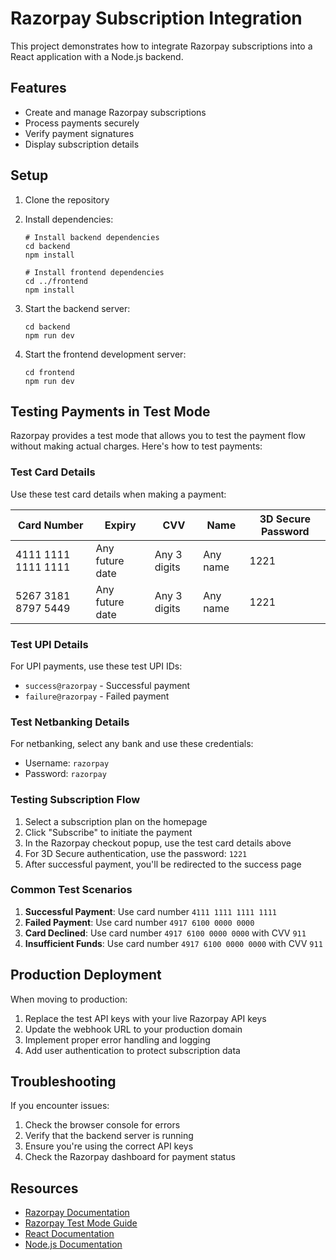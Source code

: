 # Razorpay Subscription Integration

This project demonstrates how to integrate Razorpay subscriptions into a React application with a Node.js backend.

## Features

- Create and manage Razorpay subscriptions
- Process payments securely
- Verify payment signatures
- Display subscription details

## Setup

1. Clone the repository
2. Install dependencies:
   ```
   # Install backend dependencies
   cd backend
   npm install

   # Install frontend dependencies
   cd ../frontend
   npm install
   ```

3. Start the backend server:
   ```
   cd backend
   npm run dev
   ```

4. Start the frontend development server:
   ```
   cd frontend
   npm run dev
   ```

## Testing Payments in Test Mode

Razorpay provides a test mode that allows you to test the payment flow without making actual charges. Here's how to test payments:

### Test Card Details

Use these test card details when making a payment:

| Card Number | Expiry | CVV | Name | 3D Secure Password |
|-------------|--------|-----|------|-------------------|
| 4111 1111 1111 1111 | Any future date | Any 3 digits | Any name | 1221 |
| 5267 3181 8797 5449 | Any future date | Any 3 digits | Any name | 1221 |

### Test UPI Details

For UPI payments, use these test UPI IDs:
- `success@razorpay` - Successful payment
- `failure@razorpay` - Failed payment

### Test Netbanking Details

For netbanking, select any bank and use these credentials:
- Username: `razorpay`
- Password: `razorpay`

### Testing Subscription Flow

1. Select a subscription plan on the homepage
2. Click "Subscribe" to initiate the payment
3. In the Razorpay checkout popup, use the test card details above
4. For 3D Secure authentication, use the password: `1221`
5. After successful payment, you'll be redirected to the success page

### Common Test Scenarios

1. **Successful Payment**: Use card number `4111 1111 1111 1111`
2. **Failed Payment**: Use card number `4917 6100 0000 0000`
3. **Card Declined**: Use card number `4917 6100 0000 0000` with CVV `911`
4. **Insufficient Funds**: Use card number `4917 6100 0000 0000` with CVV `911`

## Production Deployment

When moving to production:

1. Replace the test API keys with your live Razorpay API keys
2. Update the webhook URL to your production domain
3. Implement proper error handling and logging
4. Add user authentication to protect subscription data

## Troubleshooting

If you encounter issues:

1. Check the browser console for errors
2. Verify that the backend server is running
3. Ensure you're using the correct API keys
4. Check the Razorpay dashboard for payment status

## Resources

- [Razorpay Documentation](https://razorpay.com/docs/)
- [Razorpay Test Mode Guide](https://razorpay.com/docs/payments/payments/test-card-details/)
- [React Documentation](https://reactjs.org/docs/getting-started.html)
- [Node.js Documentation](https://nodejs.org/en/docs/)




